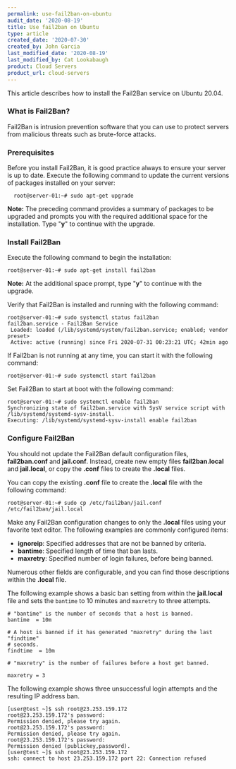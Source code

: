 ```yaml
---
permalink: use-fail2ban-on-ubuntu
audit_date: '2020-08-19'
title: Use fail2ban on Ubuntu
type: article
created_date: '2020-07-30'
created_by: John Garcia
last_modified_date: '2020-08-19'
last_modified_by: Cat Lookabaugh
product: Cloud Servers
product_url: cloud-servers
---
```


This article describes how to install the Fail2Ban service on Ubuntu 20.04.

### What is Fail2Ban?

Fail2Ban is intrusion prevention software that you can use to protect servers from malicious threats
such as brute-force attacks.

### Prerequisites

Before you install Fail2Ban, it is good practice always to ensure your server is up to date.  Execute the following
command to update the current versions of packages installed on your server:

      root@server-01:~# sudo apt-get upgrade

**Note:**  The preceding command provides a summary of packages to be upgraded and prompts you with the required
additional space for the installation.  Type "**y**" to continue with the upgrade.

### Install Fail2Ban

Execute the following command to begin the installation:

    root@server-01:~# sudo apt-get install fail2ban

**Note:** At the additional space prompt, type "**y**" to continue with the upgrade.

Verify that Fail2Ban is installed and running with the following command:

    root@server-01:~# sudo systemctl status fail2ban
    fail2ban.service - Fail2Ban Service
     Loaded: loaded (/lib/systemd/system/fail2ban.service; enabled; vendor preset>
     Active: active (running) since Fri 2020-07-31 00:23:21 UTC; 42min ago

If Fail2ban is not running at any time, you can start it with the following command:

    root@server-01:~# sudo systemctl start fail2ban

Set Fail2Ban to start at boot with the following command:

    root@server-01:~# sudo systemctl enable fail2ban
    Synchronizing state of fail2ban.service with SysV service script with /lib/systemd/systemd-sysv-install.
    Executing: /lib/systemd/systemd-sysv-install enable fail2ban

### Configure Fail2Ban

You should not update the Fail2Ban default configuration files, **fail2ban.conf** and **jail.conf**. Instead, create new empty
files **fail2ban.local** and **jail.local**, or copy the **.conf** files to create the **.local** files.

You can copy the existing **.conf** file to create the **.local** file with the following command:

    root@server-01:~# sudo cp /etc/fail2ban/jail.conf /etc/fail2ban/jail.local

Make any Fail2Ban configuration changes to only the **.local** files using your favorite text editor.  The following examples
are commonly configured items:

- **ignoreip**: Specified addresses that are not be banned by criteria.
- **bantime**:  Specified length of time that ban lasts.
- **maxretry**: Specified number of login failures, before being banned.

Numerous other fields are configurable, and you can find those descriptions within the **.local** file.

The following example shows a basic ban setting from within the **jail.local** file and sets the
`bantime` to 10 minutes and `maxretry` to three attempts.

    # "bantime" is the number of seconds that a host is banned.
    bantime  = 10m

    # A host is banned if it has generated "maxretry" during the last "findtime"
    # seconds.
    findtime  = 10m

    # "maxretry" is the number of failures before a host get banned.

    maxretry = 3

The following example shows three unsuccessful login attempts and the resulting IP address ban.

    [user@test ~]$ ssh root@23.253.159.172
    root@23.253.159.172's password:
    Permission denied, please try again.
    root@23.253.159.172's password:
    Permission denied, please try again.
    root@23.253.159.172's password:
    Permission denied (publickey,password).
    [user@test ~]$ ssh root@23.253.159.172
    ssh: connect to host 23.253.159.172 port 22: Connection refused
